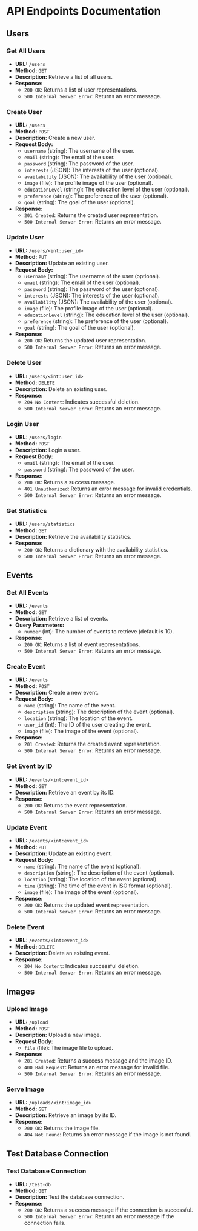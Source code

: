 # API Endpoints Documentation

## Users

### Get All Users
- **URL:** `/users`
- **Method:** `GET`
- **Description:** Retrieve a list of all users.
- **Response:**
  - `200 OK`: Returns a list of user representations.
  - `500 Internal Server Error`: Returns an error message.

### Create User
- **URL:** `/users`
- **Method:** `POST`
- **Description:** Create a new user.
- **Request Body:**
  - `username` (string): The username of the user.
  - `email` (string): The email of the user.
  - `password` (string): The password of the user.
  - `interests` (JSON): The interests of the user (optional).
  - `availability` (JSON): The availability of the user (optional).
  - `image` (file): The profile image of the user (optional).
  - `educationLevel` (string): The education level of the user (optional).
  - `preference` (string): The preference of the user (optional).
  - `goal` (string): The goal of the user (optional).
- **Response:**
  - `201 Created`: Returns the created user representation.
  - `500 Internal Server Error`: Returns an error message.

### Update User
- **URL:** `/users/<int:user_id>`
- **Method:** `PUT`
- **Description:** Update an existing user.
- **Request Body:**
  - `username` (string): The username of the user (optional).
  - `email` (string): The email of the user (optional).
  - `password` (string): The password of the user (optional).
  - `interests` (JSON): The interests of the user (optional).
  - `availability` (JSON): The availability of the user (optional).
  - `image` (file): The profile image of the user (optional).
  - `educationLevel` (string): The education level of the user (optional).
  - `preference` (string): The preference of the user (optional).
  - `goal` (string): The goal of the user (optional).
- **Response:**
  - `200 OK`: Returns the updated user representation.
  - `500 Internal Server Error`: Returns an error message.

### Delete User
- **URL:** `/users/<int:user_id>`
- **Method:** `DELETE`
- **Description:** Delete an existing user.
- **Response:**
  - `204 No Content`: Indicates successful deletion.
  - `500 Internal Server Error`: Returns an error message.

### Login User
- **URL:** `/users/login`
- **Method:** `POST`
- **Description:** Login a user.
- **Request Body:**
  - `email` (string): The email of the user.
  - `password` (string): The password of the user.
- **Response:**
  - `200 OK`: Returns a success message.
  - `401 Unauthorized`: Returns an error message for invalid credentials.
  - `500 Internal Server Error`: Returns an error message.

### Get Statistics
- **URL:** `/users/statistics`
- **Method:** `GET`
- **Description:** Retrieve the availability statistics.
- **Response:**
  - `200 OK`: Returns a dictionary with the availability statistics.
  - `500 Internal Server Error`: Returns an error message.

## Events

### Get All Events
- **URL:** `/events`
- **Method:** `GET`
- **Description:** Retrieve a list of events.
- **Query Parameters:**
  - `number` (int): The number of events to retrieve (default is 10).
- **Response:**
  - `200 OK`: Returns a list of event representations.
  - `500 Internal Server Error`: Returns an error message.

### Create Event
- **URL:** `/events`
- **Method:** `POST`
- **Description:** Create a new event.
- **Request Body:**
  - `name` (string): The name of the event.
  - `description` (string): The description of the event (optional).
  - `location` (string): The location of the event.
  - `user_id` (int): The ID of the user creating the event.
  - `image` (file): The image of the event (optional).
- **Response:**
  - `201 Created`: Returns the created event representation.
  - `500 Internal Server Error`: Returns an error message.

### Get Event by ID
- **URL:** `/events/<int:event_id>`
- **Method:** `GET`
- **Description:** Retrieve an event by its ID.
- **Response:**
  - `200 OK`: Returns the event representation.
  - `500 Internal Server Error`: Returns an error message.

### Update Event
- **URL:** `/events/<int:event_id>`
- **Method:** `PUT`
- **Description:** Update an existing event.
- **Request Body:**
  - `name` (string): The name of the event (optional).
  - `description` (string): The description of the event (optional).
  - `location` (string): The location of the event (optional).
  - `time` (string): The time of the event in ISO format (optional).
  - `image` (file): The image of the event (optional).
- **Response:**
  - `200 OK`: Returns the updated event representation.
  - `500 Internal Server Error`: Returns an error message.

### Delete Event
- **URL:** `/events/<int:event_id>`
- **Method:** `DELETE`
- **Description:** Delete an existing event.
- **Response:**
  - `204 No Content`: Indicates successful deletion.
  - `500 Internal Server Error`: Returns an error message.

## Images

### Upload Image
- **URL:** `/upload`
- **Method:** `POST`
- **Description:** Upload a new image.
- **Request Body:**
  - `file` (file): The image file to upload.
- **Response:**
  - `201 Created`: Returns a success message and the image ID.
  - `400 Bad Request`: Returns an error message for invalid file.
  - `500 Internal Server Error`: Returns an error message.

### Serve Image
- **URL:** `/uploads/<int:image_id>`
- **Method:** `GET`
- **Description:** Retrieve an image by its ID.
- **Response:**
  - `200 OK`: Returns the image file.
  - `404 Not Found`: Returns an error message if the image is not found.

## Test Database Connection

### Test Database Connection
- **URL:** `/test-db`
- **Method:** `GET`
- **Description:** Test the database connection.
- **Response:**
  - `200 OK`: Returns a success message if the connection is successful.
  - `500 Internal Server Error`: Returns an error message if the connection fails.